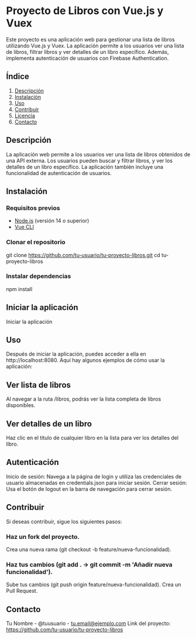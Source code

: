 # Proyecto de Libros con Vue.js y Vuex

Este proyecto es una aplicación web para gestionar una lista de libros utilizando Vue.js y Vuex. La aplicación permite a los usuarios ver una lista de libros, filtrar libros y ver detalles de un libro específico. Además, implementa autenticación de usuarios con Firebase Authentication.

## Índice

1. [Descripción](#descripción)
2. [Instalación](#instalación)
3. [Uso](#uso)
4. [Contribuir](#contribuir)
5. [Licencia](#licencia)
6. [Contacto](#contacto)

## Descripción

La aplicación web permite a los usuarios ver una lista de libros obtenidos de una API externa. Los usuarios pueden buscar y filtrar libros, y ver los detalles de un libro específico. La aplicación también incluye una funcionalidad de autenticación de usuarios.

## Instalación

### Requisitos previos

- [Node.js](https://nodejs.org/) (versión 14 o superior)
- [Vue CLI](https://cli.vuejs.org/)

### Clonar el repositorio

git clone https://github.com/tu-usuario/tu-proyecto-libros.git
cd tu-proyecto-libros

### Instalar dependencias
npm install

## Iniciar la aplicación
Iniciar la aplicación

## Uso
Después de iniciar la aplicación, puedes acceder a ella en http://localhost:8080. Aquí hay algunos ejemplos de cómo usar la aplicación:

## Ver lista de libros
Al navegar a la ruta /libros, podrás ver la lista completa de libros disponibles.

## Ver detalles de un libro
Haz clic en el título de cualquier libro en la lista para ver los detalles del libro.

## Autenticación
Inicio de sesión: Navega a la página de login y utiliza las credenciales de usuario almacenadas en credentials.json para iniciar sesión.
Cerrar sesión: Usa el botón de logout en la barra de navegación para cerrar sesión.

## Contribuir
Si deseas contribuir, sigue los siguientes pasos:

### Haz un fork del proyecto.
Crea una nueva rama (git checkout -b feature/nueva-funcionalidad).

### Haz tus cambios (git add . -> git commit -m 'Añadir nueva funcionalidad').
Sube tus cambios (git push origin feature/nueva-funcionalidad).
Crea un Pull Request.

## Contacto
Tu Nombre - @tuusuario - tu.email@ejemplo.com
Link del proyecto: https://github.com/tu-usuario/tu-proyecto-libros

